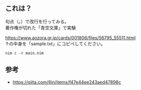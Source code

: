 ## これは？

句点（。）で改行を行ってみる。  
著作権が切れた「青空文庫」で実験  

https://www.aozora.gr.jp/cards/001806/files/56795_55511.html  
↑の中身を「sample.txt」にコピペしてください。  


```
nim c -r main.nim
```

## 参考

- https://qiita.com/6in/items/f47e44ee243aed47898c

